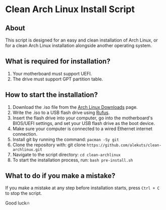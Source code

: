 # Clean Arch Linux Install Script

## About
This script is designed for an easy and clean installation of Arch Linux, or for a clean Arch Linux installation alongside another operating system.

## What is required for installation?

1. Your motherboard must support UEFI.
2. The drive must support GPT partition table.

## How to start the installation?

1. Download the .iso file from the [Arch Linux Downloads](https://archlinux.org/download/) page.
2. Write the .iso to a USB flash drive using [Rufus](https://rufus.ie/).
3. Insert the flash drive into your computer, go into the motherboard's BIOS/UEFI settings, and set your USB flash drive as the boot device.
4. Make sure your computer is connected to a wired Ethernet internet connection.
5. Install git by running the command: ```pacman -Sy git```
6. Clone the repository with: git clone ```https://github.com/alekuts/clean-archlinux.git```
7. Navigate to the script directory: ```cd clean-archlinux```
8. To start the installation process, run: ```bash pre-install.sh```

## What to do if you make a mistake?

If you make a mistake at any step before installation starts, press ```Ctrl + C``` to stop the script.

Good luck🔥
